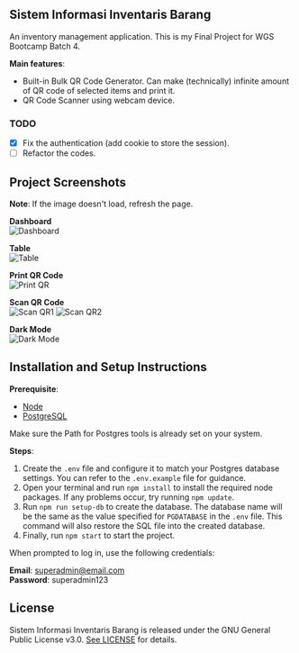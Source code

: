 ## Sistem Informasi Inventaris Barang

An inventory management application. This is my Final Project for WGS Bootcamp Batch 4.

**Main features**:

- Built-in Bulk QR Code Generator. Can make (technically) infinite amount of QR code of selected items and print it.
- QR Code Scanner using webcam device.

### TODO

- [x] Fix the authentication (add cookie to store the session).
- [ ] Refactor the codes.

## Project Screenshots

**Note**: If the image doesn't load, refresh the page.

**Dashboard**<br>
![Dashboard](https://drive.google.com/uc?id=1yuC7Kiy_AFIaoQAMqnk9y1FYAPszi7DR)

**Table**<br>
![Table](https://drive.google.com/uc?id=18YWFAbevDwTxNy7UhvFXjiv1E0rsy7pR)

**Print QR Code**<br>
![Print QR](https://drive.google.com/uc?id=1I0q6t7GiUn5h0dgjI-2a0MkE_uCmk0GL)

**Scan QR Code**<br>
![Scan QR1](https://drive.google.com/uc?id=11UdorMEwZNs_lH8V_RS0gWUMO4wI7ND_)
![Scan QR2](https://drive.google.com/uc?id=1l_3E9EsYOuefDA6q-orAP_Bd_k8keb_9)

**Dark Mode**<br>
![Dark Mode](https://drive.google.com/uc?id=1ZNM_EChIzNhLK7KBfq3L3mvz7qRfYeW4)

## Installation and Setup Instructions

**Prerequisite**:

- [Node](https://nodejs.org/en/download/current)
- [PostgreSQL](https://www.postgresql.org/download/)

Make sure the Path for Postgres tools is already set on your system.

**Steps**:

1. Create the `.env` file and configure it to match your Postgres database settings. You can refer to the `.env.example` file for guidance.
2. Open your terminal and run `npm install` to install the required node packages. If any problems occur, try running `npm update`.
3. Run `npm run setup-db` to create the database. The database name will be the same as the value specified for `PGDATABASE` in the `.env` file. This command will also restore the SQL file into the created database.
4. Finally, run `npm start` to start the project.

When prompted to log in, use the following credentials:

**Email**: superadmin@email.com<br>
**Password**: superadmin123

## License

Sistem Informasi Inventaris Barang is released under the GNU General Public License v3.0. [See LICENSE](https://github.com/savareyhano/Sistem-Informasi-Inventaris-Barang/blob/main/LICENSE) for details.
